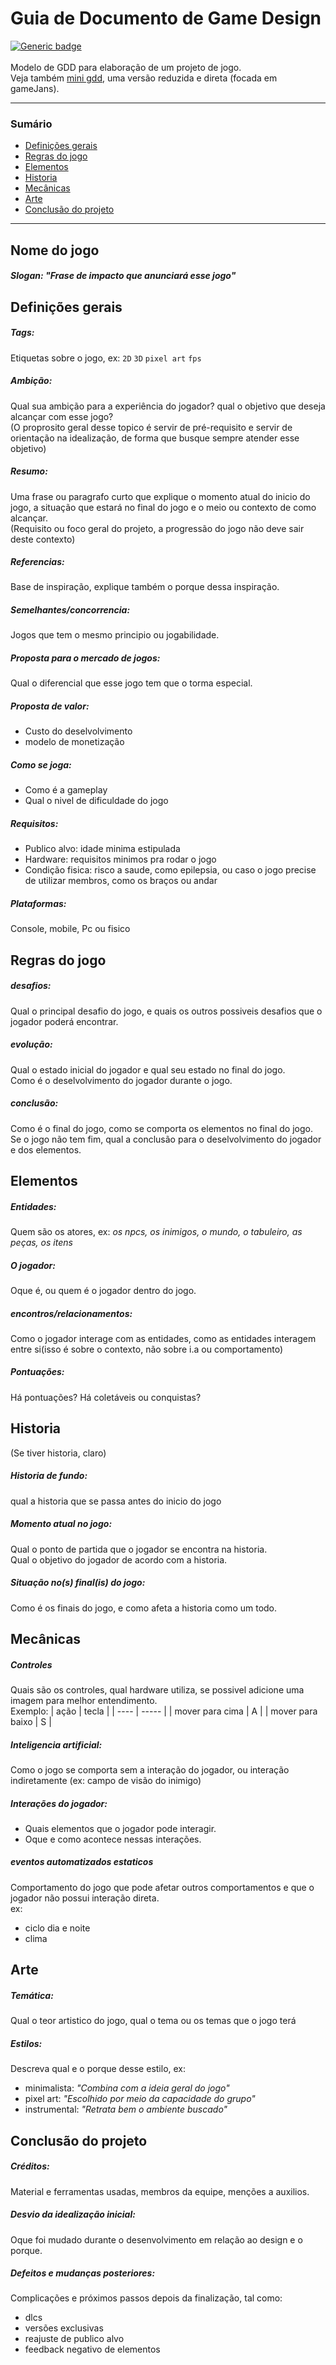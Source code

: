 # Guia de Documento de Game Design
[![Generic badge](https://img.shields.io/badge/versão-1.0.5-red.svg)](https://shields.io/)
</br></br>
Modelo de GDD para elaboração de um projeto de jogo.</br>
Veja também [mini gdd](mini-gdd.md), uma versão reduzida e direta (focada em gameJans).

---
### Sumário
- [Definições gerais](#definições-gerais)
- [Regras do jogo](#regras-do-jogo)
- [Elementos](#elementos)
- [Historia](#historia)
- [Mecânicas](#mecânicas)
- [Arte](#arte)
- [Conclusão do projeto](#conclusão-do-projeto)
---

## Nome do jogo
##### Slogan: _"Frase de impacto que anunciará esse jogo"_

## Definições gerais
##### Tags:
Etiquetas sobre o jogo, ex: `2D` `3D` `pixel art` `fps`

##### Ambição:
Qual sua ambição para a experiência do jogador? qual o objetivo que deseja alcançar com esse jogo? 
</br>(O proprosito geral desse topico é servir de pré-requisito e servir de orientação na idealização, de forma que busque sempre atender esse objetivo)

##### Resumo:
Uma frase ou paragrafo curto que explique o momento atual do inicio do jogo, a situação que estará no final do jogo e o meio ou contexto de como alcançar.
<br>(Requisito ou foco geral do projeto, a progressão do jogo não deve sair deste contexto)

##### Referencias:
Base de inspiração, explique também o porque dessa inspiração.

##### Semelhantes/concorrencia:
Jogos que tem o mesmo principio ou jogabilidade.

##### Proposta para o mercado de jogos:
Qual o diferencial que esse jogo tem que o torma especial.

##### Proposta de valor:
- Custo do deselvolvimento
- modelo de monetização

##### Como se joga:
- Como é a gameplay
- Qual o nivel de dificuldade do jogo

##### Requisitos:
- Publico alvo: idade minima estipulada
- Hardware: requisitos minimos pra rodar o jogo
- Condição fisica: risco a saude, como epilepsia, ou caso o jogo precise de utilizar membros, como os braços ou andar

##### Plataformas:
Console, mobile, Pc ou fisico

## Regras do jogo
##### desafios:
Qual o principal desafio do jogo, e quais os outros possiveis desafios que o jogador poderá encontrar.

##### evolução:
Qual o estado inicial do jogador e qual seu estado no final do jogo.</br>
Como é o deselvolvimento do jogador durante o jogo.

##### conclusão:
Como é o final do jogo, como se comporta os elementos no final do jogo.
Se o jogo não tem fim, qual a conclusão para o deselvolvimento do jogador e dos elementos.

## Elementos
##### Entidades:
Quem são os atores, ex: _os npcs, os inimigos, o mundo, o tabuleiro, as peças, os itens_

##### O jogador:
Oque é, ou quem é o jogador dentro do jogo.

##### encontros/relacionamentos:
Como o jogador interage com as entidades, como as entidades interagem entre si(isso é sobre o contexto, não sobre i.a ou comportamento)

##### Pontuações:
Há pontuações? Há coletáveis ou conquistas? 

## Historia
(Se tiver historia, claro)

##### Historia de fundo:
qual a historia que se passa antes do inicio do jogo

##### Momento atual no jogo:
Qual o ponto de partida que o jogador se encontra na historia.</br>
Qual o objetivo do jogador de acordo com a historia.

##### Situação no(s) final(is) do jogo:
Como é os finais do jogo, e como afeta a historia como um todo.

## Mecânicas
##### Controles
Quais são os controles, qual hardware utiliza, se possivel adicione uma imagem para melhor entendimento.</br>
Exemplo:
| ação | tecla |
| ---- | ----- |
| mover para cima | A |
| mover para baixo | S |

##### Inteligencia artificial:
Como o jogo se comporta sem a interação do jogador, ou interação indiretamente (ex: campo de visão do inimigo)

##### Interações do jogador:
- Quais elementos que o jogador pode interagir.
- Oque e como acontece nessas interações.

##### eventos automatizados estaticos
Comportamento do jogo que pode afetar outros comportamentos e que o jogador não possui interação direta.</br>
ex: 
- ciclo dia e noite
- clima

## Arte
##### Temática:
Qual o teor artistico do jogo, qual o tema ou os temas que o jogo terá

##### Estilos:
Descreva qual e o porque desse estilo, ex:
- minimalista: _"Combina com a ideia geral do jogo"_
- pixel art: _"Escolhido por meio da capacidade do grupo"_
- instrumental: _"Retrata bem o ambiente buscado"_

## Conclusão do projeto
##### Créditos:
Material e ferramentas usadas, membros da equipe, menções a auxilios.

##### Desvio da idealização inicial:
Oque foi mudado durante o desenvolvimento em relação ao design e o porque.

##### Defeitos e mudanças posteriores:
Complicações e próximos passos depois da finalização, tal como:
- dlcs
- versões exclusivas
- reajuste de publico alvo
- feedback negativo de elementos




